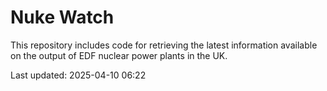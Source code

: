 # Nuke Watch

This repository includes code for retrieving the latest information available on the output of EDF nuclear power plants in the UK.

Last updated: 2025-04-10 06:22